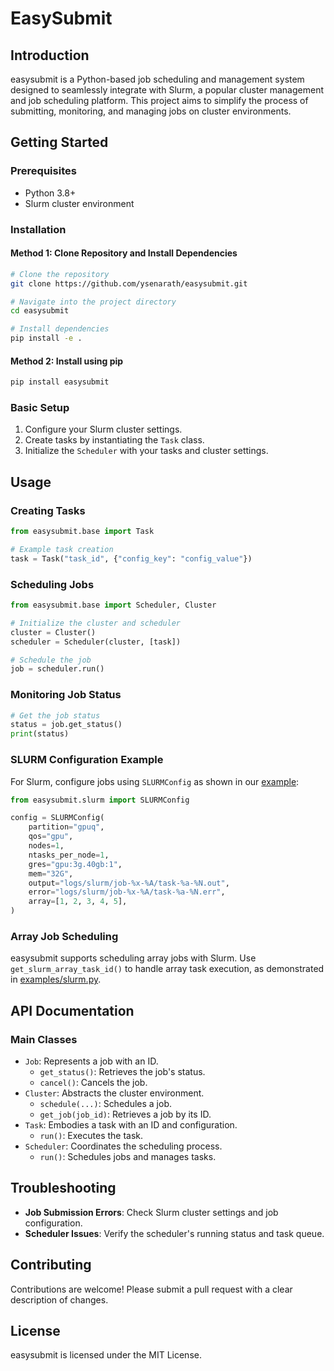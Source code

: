 # EasySubmit

## Introduction
easysubmit is a Python-based job scheduling and management system designed to seamlessly integrate with Slurm, a popular cluster management and job scheduling platform. This project aims to simplify the process of submitting, monitoring, and managing jobs on cluster environments.

## Getting Started
### Prerequisites
- Python 3.8+
- Slurm cluster environment

### Installation
#### Method 1: Clone Repository and Install Dependencies
```bash
# Clone the repository
git clone https://github.com/ysenarath/easysubmit.git

# Navigate into the project directory
cd easysubmit

# Install dependencies
pip install -e .
```

#### Method 2: Install using pip
```bash
pip install easysubmit
```

### Basic Setup
1. Configure your Slurm cluster settings.
2. Create tasks by instantiating the `Task` class.
3. Initialize the `Scheduler` with your tasks and cluster settings.

## Usage
### Creating Tasks
```python
from easysubmit.base import Task

# Example task creation
task = Task("task_id", {"config_key": "config_value"})
```

### Scheduling Jobs
```python
from easysubmit.base import Scheduler, Cluster

# Initialize the cluster and scheduler
cluster = Cluster()
scheduler = Scheduler(cluster, [task])

# Schedule the job
job = scheduler.run()
```

### Monitoring Job Status
```python
# Get the job status
status = job.get_status()
print(status)
```

### SLURM Configuration Example
For Slurm, configure jobs using `SLURMConfig` as shown in our [example](examples/slurm.py):
```python
from easysubmit.slurm import SLURMConfig

config = SLURMConfig(
    partition="gpuq",  
    qos="gpu",
    nodes=1,
    ntasks_per_node=1,
    gres="gpu:3g.40gb:1",
    mem="32G",
    output="logs/slurm/job-%x-%A/task-%a-%N.out",
    error="logs/slurm/job-%x-%A/task-%a-%N.err",
    array=[1, 2, 3, 4, 5],
)
```

### Array Job Scheduling
easysubmit supports scheduling array jobs with Slurm. Use `get_slurm_array_task_id()` to handle array task execution, as demonstrated in [examples/slurm.py](examples/slurm.py).

## API Documentation
### Main Classes
- `Job`: Represents a job with an ID.
  - `get_status()`: Retrieves the job's status.
  - `cancel()`: Cancels the job.
- `Cluster`: Abstracts the cluster environment.
  - `schedule(...)`: Schedules a job.
  - `get_job(job_id)`: Retrieves a job by its ID.
- `Task`: Embodies a task with an ID and configuration.
  - `run()`: Executes the task.
- `Scheduler`: Coordinates the scheduling process.
  - `run()`: Schedules jobs and manages tasks.

## Troubleshooting
- **Job Submission Errors**: Check Slurm cluster settings and job configuration.
- **Scheduler Issues**: Verify the scheduler's running status and task queue.

## Contributing
Contributions are welcome! Please submit a pull request with a clear description of changes.

## License
easysubmit is licensed under the MIT License.
